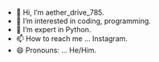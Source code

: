 - 👋 Hi, I’m aether_drive_785.
- 👀 I’m interested in coding, programming.
- 🌱 I’m expert in Python.
- 📫 How to reach me ... Instagram. 
- 😄 Pronouns: ... He/Him.

<!---
Darkus39/Darkus39 is a ✨ special ✨ repository because its `README.md` (this file) appears on your GitHub profile.
You can click the Preview link to take a look at your changes.
--->
